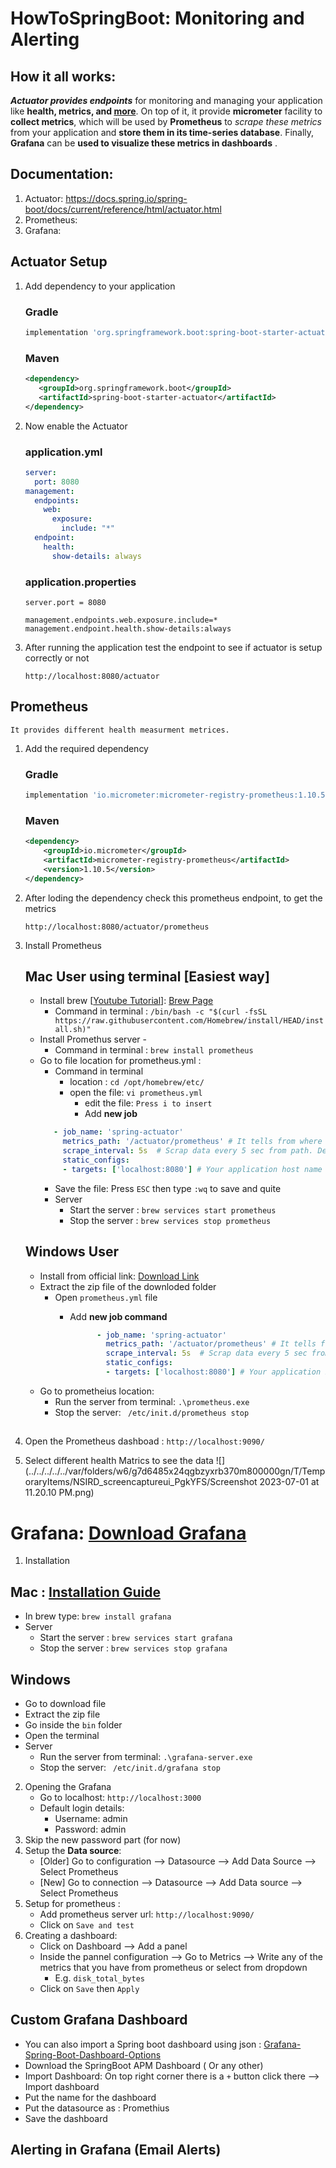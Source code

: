 # HowToSpringBoot: Monitoring and Alerting

## How it all works: 

**_Actuator provides endpoints_** for monitoring and managing your application like **health, metrics, and [more](https://docs.spring.io/spring-boot/docs/2.5.6/reference/html/actuator.html#actuator.endpoints)**. 
On top of it, it  provide **micrometer**  facility to **collect metrics**, which will be used by **Prometheus** to _scrape these metrics_ 
from your application and **store them in its time-series database**. 
Finally, **Grafana** can be **used to visualize these metrics in dashboards** .


## Documentation: 
1. Actuator: https://docs.spring.io/spring-boot/docs/current/reference/html/actuator.html
2. Prometheus:
3. Grafana: 


## Actuator Setup
1. Add dependency to your application

   ### Gradle
   ```gradle
   implementation 'org.springframework.boot:spring-boot-starter-actuator'
   ```
    
   ### Maven
   ```xml
   <dependency>
      <groupId>org.springframework.boot</groupId>
      <artifactId>spring-boot-starter-actuator</artifactId>
   </dependency>
   ```

 2. Now enable the Actuator

    ### application.yml
    ```yml
    server:
      port: 8080
    management:
      endpoints:
        web:
          exposure:
            include: "*" 
      endpoint:
        health:
          show-details: always
    
    ```
    
    ### application.properties
    ```properties
    server.port = 8080
    
    management.endpoints.web.exposure.include=*
    management.endpoint.health.show-details:always
    ```
 3. After running the application test the endpoint to see if actuator is setup correctly or not

    ```http request
    http://localhost:8080/actuator
    ```
    
## Prometheus 

    It provides different health measurment metrices. 

 1. Add the required dependency
    ### Gradle
    ```gradle
    implementation 'io.micrometer:micrometer-registry-prometheus:1.10.5'
    ```
    
    ### Maven
    ```xml
    <dependency>
        <groupId>io.micrometer</groupId>
        <artifactId>micrometer-registry-prometheus</artifactId>
        <version>1.10.5</version>
    </dependency>
    ```
 2. After loding the dependency check this prometheus endpoint, to get the metrics 
    ```http request
    http://localhost:8080/actuator/prometheus
    ```
 3. Install Prometheus
    
    ## Mac User using terminal [Easiest way]
    
       - Install brew [[Youtube Tutorial](https://www.youtube.com/watch?v=S9mjz4P8_ZQ&ab_channel=atquil)]: [Brew Page](https://brew.sh/)
         - Command in terminal : ```/bin/bash -c "$(curl -fsSL https://raw.githubusercontent.com/Homebrew/install/HEAD/install.sh)"```
       - Install Promethus server -
         - Command in terminal : ```brew install prometheus```
       - Go to file location for prometheus.yml : 
         - Command in terminal 
           - location : ```cd /opt/homebrew/etc/```
           - open the file: ```vi prometheus.yml```
             - edit the file: ```Press i to insert```
             - Add **new job** 
         ```yaml
            - job_name: 'spring-actuator'
              metrics_path: '/actuator/prometheus' # It tells from where we will get the data
              scrape_interval: 5s  # Scrap data every 5 sec from path. Default is 1 min
              static_configs:
              - targets: ['localhost:8080'] # Your application host name
         ```
         -  Save the file: Press ```ESC``` then type ```:wq``` to save and quite
         - Server
           - Start the server : ```brew services start prometheus```
           - Stop the server  : ```brew services stop prometheus```
     
    ## Windows User

    - Install from official link: [Download Link](https://prometheus.io/download/)
    - Extract the zip file of the downloded folder
         - Open ```prometheus.yml``` file
           - Add **new job command**

             ```yaml
                   - job_name: 'spring-actuator'
                     metrics_path: '/actuator/prometheus' # It tells from where we will get the data
                     scrape_interval: 5s  # Scrap data every 5 sec from path. Default is 1 min
                     static_configs:
                     - targets: ['localhost:8080'] # Your application host name
                ```
     - Go to prometheius location: 
       - Run the server from terminal: ```.\prometheus.exe```
       - Stop the server: ``` /etc/init.d/prometheus stop```
       ##
4. Open the Prometheus dashboad : ```http://localhost:9090/```
5. Select different health Matrics to see the data ![](../../../../../var/folders/w6/g7d6485x24qgbzyxrb370m800000gn/T/TemporaryItems/NSIRD_screencaptureui_PgkYFS/Screenshot 2023-07-01 at 11.20.10 PM.png)

# Grafana: [Download Grafana](https://grafana.com/grafana/download`) 

1. Installation 
## Mac : [Installation Guide](https://grafana.com/docs/grafana/latest/setup-grafana/installation/mac/)

 - In brew type: ```brew install grafana``` 
 - Server
     - Start the server : ```brew services start grafana```
     - Stop the server  : ```brew services stop grafana```

## Windows
 - Go to download file
 - Extract the zip file
 - Go inside the ```bin``` folder
 - Open the terminal 
 - Server
     - Run the server from terminal: ```.\grafana-server.exe```
     - Stop the server: ``` /etc/init.d/grafana stop```

2. Opening the Grafana
   - Go to localhost: ```http://localhost:3000```
   - Default login details:
     - Username: admin
     - Password: admin
3. Skip the new password part (for now)
4. Setup the **Data source**:
   - [Older] Go to configuration --> Datasource --> Add Data Source --> Select Prometheus 
   - [New] Go to connection --> Datasource --> Add Data source --> Select Prometheus
5. Setup for prometheus : 
   - Add prometheus server url: ```http://localhost:9090/```
   - Click on ```Save and test```
7. Creating a dashboard: 
   - Click on Dashboard --> Add a panel 
   - Inside the pannel configuration --> Go to Metrics --> Write any of the metrics that you have from prometheus or select from dropdown
     - E.g. ```disk_total_bytes```
   - Click on ```Save``` then ```Apply```

## Custom Grafana Dashboard

   - You can also import a Spring boot dashboard using json : [Grafana-Spring-Boot-Dashboard-Options](https://grafana.com/grafana/dashboards/?search=springboot&dataSource=prometheus&orderBy=reviewsCount&direction=desc/)
   - Download the SpringBoot APM Dashboard ( Or any other)
   - Import Dashboard: On top right corner there is a ```+``` button click there --> Import dashboard
   - Put the name for the dashboard
   - Put the datasource as : Promethius 
   - Save the dashboard

## Alerting in Grafana (Email Alerts)
